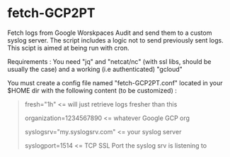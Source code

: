 # fetch-GCP2PT

Fetch logs from Google Worskpaces Audit and send them to a custom syslog server.
The script includes a logic not to send previously sent logs.
This scipt is aimed at being run with cron.

Requirements : You need "jq"  and "netcat/nc" (with ssl libs, should be usually the case) and a working (i.e authenticated) "gcloud"


You must create a config file named "fetch-GCP2PT.conf" located in your $HOME dir with the following content (to be customized) :

>fresh="1h" <= will just retrieve logs fresher than this
>
>organization=1234567890 <= whatever Google GCP org
>
>syslogsrv="my.syslogsrv.com" <= your syslog server
>
>syslogport=1514 <= TCP SSL Port the syslog srv is listening to
>


